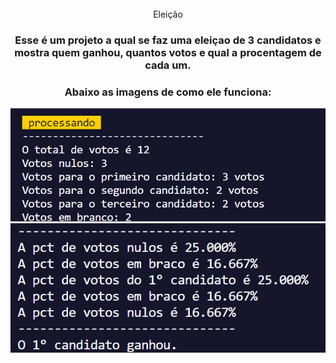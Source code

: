 <br />
<div align="center">
  <t name="title">Eleição</t>
  <h3>Esse é um projeto a qual se faz uma  eleiçao de 3 candidatos e mostra quem ganhou, quantos votos e qual a procentagem de cada um.</h3>
  <h3>Abaixo as imagens de como ele funciona:</h3>
  <a href="https://github.com/Luiprogramador/eleicao.git">
    <img src="Captura de tela 2024-05-29 162813.png">
    <img src="Captura de tela 2024-05-29 162906.png">
  </a>
</div>
 
